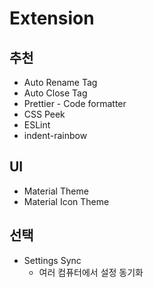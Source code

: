 # Extension

## 추천
- Auto Rename Tag
- Auto Close Tag
- Prettier - Code formatter
- CSS Peek
- ESLint
- indent-rainbow

## UI
- Material Theme
- Material Icon Theme

## 선택
- Settings Sync
  - 여러 컴퓨터에서 설정 동기화
